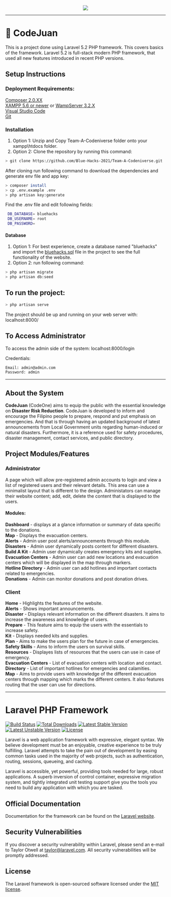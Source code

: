 <div align="center">
  <img src="https://media.discordapp.net/attachments/828579152428662794/830374882416132117/unknown.png?width=1024&height=228">
</div>

***

# :newspaper: CodeJuan

This is a project done using Laravel 5.2 PHP framework. This covers basics of the framework. 
Laravel 5.2 is full-stack modern PHP framework, that used all new features introduced in recent PHP versions.

## Setup Instructions

### Deployment Requirements:<br />

[Composer 2.0.XX](https://getcomposer.org/download/)  <br /> 
[XAMPP 5.6 or newer](https://www.apachefriends.org/download.html) or [WampServer 3.2.X](https://www.wampserver.com/en/)<br />
[Visual Studio Code](https://code.visualstudio.com/download) <br />
[Git](https://git-scm.com/downloads) <br />


### Installation

1) Option 1: Unzip and Copy Team-A-Codeniverse folder onto your xampp\htdocs folder. <br />
2) Option 2: Clone the repository by running this command: <br />

```sh
> git clone https://github.com/Blue-Hacks-2021/Team-A-Codeniverse.git
```

After cloning run following command to download the dependencies and generate env file and app key:

```sh
> composer install
> cp .env.example .env
> php artisan key:generate 
```

Find the .env file and edit following fields:

```sh
 DB_DATABASE= bluehacks
 DB_USERNAME= root
 DB_PASSWORD=
```

#### Database
1) Option 1: For best experience, create a database named "bluehacks" and import the [bluehacks.sql](https://mega.nz/file/nsw2HSaL#h5ARhkif9yPIvT5VTpIfY5CQGiSiWK9HMc5oV-TS3h8) file in the project to see the full functionality of the website. <br />
2) Option 2: run following command:

```sh
> php artisan migrate
> php artisan db:seed
```

## To run the project:
```sh
> php artisan serve
```

The  project should be up and running on your web server with: localhost:8000/

## To Access Administrator

To access the admin side of the system: localhost:8000/login

Credentials:

```sh
Email: admin@admin.com
Password: admin
```

***

## About the System


**CodeJuan** (CodeOne) aims to equip the public with the essential knowledge on __Disaster Risk Reduction__. CodeJuan is developed to inform and encourage the Filipino people to prepare, respond and put emphasis on emergencies. And that is through having an updated background of latest announcements from Local Government units regarding human-induced or natural disasters. Furthermore, it is a reference used for safety procedures, disaster management, contact services, and public directory.


## Project Modules/Features

### Administrator <br />

A page which will allow pre-registered admin accounts to login and view a list of registered users and their relevant details. This area can use a minimalist layout that is different to the design. Administators can manage their website content; add, edit, delete the content that is displayed to the users.

#### Modules:
**Dashboard** - displays at a glance information or summary of data specific to the donations. <br />
**Map** - Displays the evacuation centers. <br />
**Alerts** - Admin user post alerts/announcements through this module. <br />
**Disasters** - Admin user dynamically posts content for different disasters. <br />
**Build A Kit** - Admin user dynamically creates emergency kits and supplies. <br />
**Evacuation Centers** - Admin user can add new locations and evacuation centers which will be displayed in the map through markers. <br />
**Hotline Directory** - Admin user can add hotlines and important contacts related to emergencies. <br />
**Donations** - Admin can monitor donations and post donation drives.

### Client 

**Home** - Highlights the features of the website. <br />
**Alerts** - Shows important announcements. <br />
**Disaster** - Displays relevant information on the different disasters. It aims to increase the awareness and knowledge of users. <br />
**Prepare** - This feature aims to equip the users with the essentials to increase safety. <br />
**Kit** - Displays needed kits and supplies. <br />
**Plan** - Aims to make the users plan for the future in case of emergencies. <br />
**Safety Skills** - Aims to inform the users on survival skills. <br />
**Resources** - Displayes lists of resources that the users can use in case of emergency. <br />
**Evacuation Centers** - List of evacuation centers with location and contact. <br />
**Directory** -  List of important hotlines for emergencies and calamities. <br />
**Map** - Aims to provide users with knowledge of the different evacuation centers through mapping which marks the different centers. It also features routing that the user can use for directions. <br />

***

# Laravel PHP Framework

[![Build Status](https://travis-ci.org/laravel/framework.svg)](https://travis-ci.org/laravel/framework)
[![Total Downloads](https://poser.pugx.org/laravel/framework/d/total.svg)](https://packagist.org/packages/laravel/framework)
[![Latest Stable Version](https://poser.pugx.org/laravel/framework/v/stable.svg)](https://packagist.org/packages/laravel/framework)
[![Latest Unstable Version](https://poser.pugx.org/laravel/framework/v/unstable.svg)](https://packagist.org/packages/laravel/framework)
[![License](https://poser.pugx.org/laravel/framework/license.svg)](https://packagist.org/packages/laravel/framework)

Laravel is a web application framework with expressive, elegant syntax. We believe development must be an enjoyable, creative experience to be truly fulfilling. Laravel attempts to take the pain out of development by easing common tasks used in the majority of web projects, such as authentication, routing, sessions, queueing, and caching.

Laravel is accessible, yet powerful, providing tools needed for large, robust applications. A superb inversion of control container, expressive migration system, and tightly integrated unit testing support give you the tools you need to build any application with which you are tasked.

## Official Documentation

Documentation for the framework can be found on the [Laravel website](http://laravel.com/docs).

## Security Vulnerabilities

If you discover a security vulnerability within Laravel, please send an e-mail to Taylor Otwell at taylor@laravel.com. All security vulnerabilities will be promptly addressed.

## License

The Laravel framework is open-sourced software licensed under the [MIT license](http://opensource.org/licenses/MIT).
